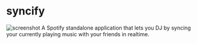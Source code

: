 # syncify
![screenshot](http://i.imgur.com/UUJBriF.png)
A Spotify standalone application that lets you DJ by syncing your currently playing music with your friends in realtime.
